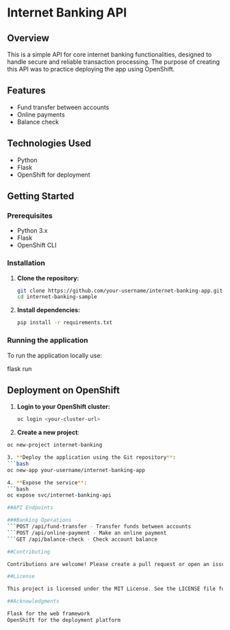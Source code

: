 # Internet Banking API

## Overview
This is a simple API for core internet banking functionalities, designed to handle secure and reliable transaction processing. The purpose of creating this API was to practice deploying the app using OpenShift.

## Features

- Fund transfer between accounts
- Online payments
- Balance check

## Technologies Used
- Python
- Flask
- OpenShift for deployment


## Getting Started

### Prerequisites
- Python 3.x
- Flask
- OpenShift CLI

### Installation

1. **Clone the repository:**
   ```bash
   git clone https://github.com/your-username/internet-banking-app.git
   cd internet-banking-sample

2. **Install dependencies:**
   ```bash
   pip install -r requirements.txt
   

### Running the application

To run the application locally use:

flask run

## Deployment on OpenShift

1. **Login to your OpenShift cluster:**
   ```bash
   oc login <your-cluster-url>

2. **Create a new project**:
```bash
oc new-project internet-banking

3. **Deploy the application using the Git repository**:
```bash
oc new-app your-username/internet-banking-app

4. **Expose the service**:
```bash
oc expose svc/internet-banking-api

##API Endpoints

###Banking Operations
```POST /api/fund-transfer - Transfer funds between accounts
```POST /api/online-payment - Make an online payment
```GET /api/balance-check - Check account balance

##Contributing

Contributions are welcome! Please create a pull request or open an issue for any suggestions or improvements.

##License

This project is licensed under the MIT License. See the LICENSE file for details.

##Acknowledgments

Flask for the web framework
OpenShift for the deployment platform


